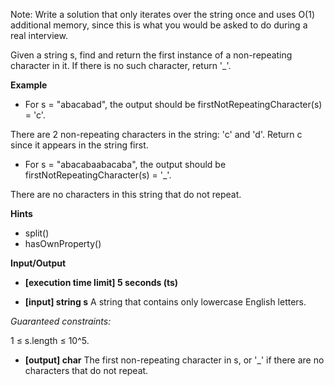 Note: Write a solution that only iterates over the string once and uses O(1) additional memory, since this is what you would be asked to do during a real interview.

Given a string s, find and return the first instance of a non-repeating character in it. If there is no such character, return '_'.

**Example**

-   For s = "abacabad", the output should be
firstNotRepeatingCharacter(s) = 'c'.

There are 2 non-repeating characters in the string: 'c' and 'd'. Return c since it appears in the string first.

-   For s = "abacabaabacaba", the output should be
firstNotRepeatingCharacter(s) = '_'.

There are no characters in this string that do not repeat.

**Hints**
-   split()
-   hasOwnProperty()


**Input/Output**

- **[execution time limit] 5 seconds (ts)**

- **[input] string s**
  A string that contains only lowercase English letters.

*Guaranteed constraints:*

1 ≤ s.length ≤ 10^5.

- **[output] char**
The first non-repeating character in s, or '_' if there are no characters that do not repeat.
